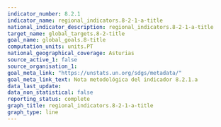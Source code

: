 ```yaml
---
indicator_number: 8.2.1
indicator_name: regional_indicators.8-2-1-a-title
national_indicator_description: regional_indicators.8-2-1-a-title
target_name: global_targets.8-2-title
goal_name: global_goals.8-title
computation_units: units.PT
national_geographical_coverage: Asturias
source_active_1: false
source_organisation_1:  
goal_meta_link: "https://unstats.un.org/sdgs/metadata/"
goal_meta_link_text: Nota metodológica del indicador 8.2.1.a
data_last_update:  
data_non_statistical: false
reporting_status: complete
graph_title: regional_indicators.8-2-1-a-title
graph_type: line
---
```

